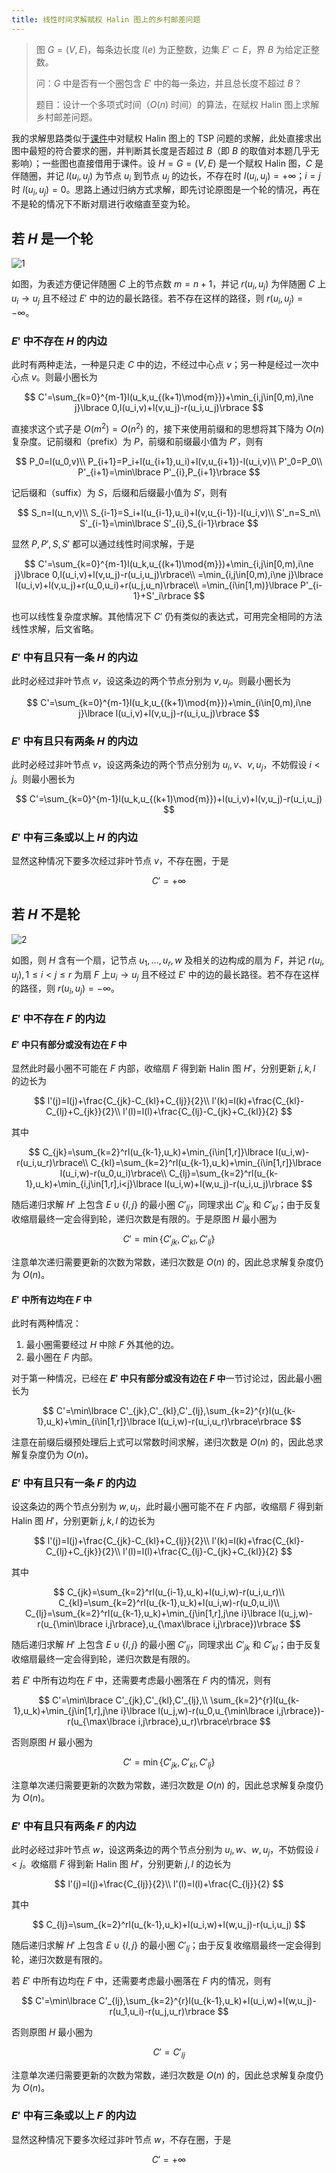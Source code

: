 ```yaml
---
title: 线性时间求解赋权 Halin 图上的乡村邮差问题
---
```


> 图 $G=(V,E)$，每条边长度 $l(e)$ 为正整数，边集 $E'\subset E$，界 $B$ 为给定正整数。
>
> 问：$G$ 中是否有一个圈包含 $E'$ 中的每一条边，并且总长度不超过 $B$？
>
> 题目：设计一个多项式时间（$O(n)$ 时间）的算法，在赋权 Halin 图上求解乡村邮差问题。

我的求解思路类似于[课件](https://wenku.baidu.com/view/3da42b24f22d2af90242a8956bec0975f465a4d4.html)中对赋权 Halin 图上的 TSP 问题的求解，此处直接求出图中最短的符合要求的圈，并判断其长度是否超过 $B$（即 $B$ 的取值对本题几乎无影响）；一些图也直接借用于课件。设 $H=G=(V,E)$ 是一个赋权 Halin 图，$C$ 是伴随圈，并记 $l(u_i,u_j)$ 为节点 $u_i$ 到节点 $u_j$ 的边长，不存在时 $l(u_i,u_j)=+\infty$；$i=j$ 时 $l(u_i,u_j)=0$。思路上通过归纳方式求解，即先讨论原图是一个轮的情况，再在不是轮的情况下不断对扇进行收缩直至变为轮。

## 若 $H$ 是一个轮

![1](https://Mizuno-Ai.wu-kan.cn/assets/image/2022/06/09/1.png)

如图，为表述方便记伴随圈 $C$ 上的节点数 $m=n+1$，并记 $r(u_i,u_j)$ 为伴随圈 $C$ 上$u_i\to u_j$ 且不经过 $E'$ 中的边的最长路径。若不存在这样的路径，则 $r(u_i,u_j)=-\infty$。

### $E'$ 中不存在 $H$ 的内边

此时有两种走法，一种是只走 $C$ 中的边，不经过中心点 $v$；另一种是经过一次中心点 $v$。则最小圈长为

$$
C'=\sum_{k=0}^{m-1}l(u_k,u_{(k+1)\mod{m}})+\min_{i,j\in[0,m),i\ne j}\lbrace 0,l(u_i,v)+l(v,u_j)-r(u_i,u_j)\rbrace
$$

直接求这个式子是 $O(m^2)=O(n^2)$ 的，接下来使用前缀和的思想将其下降为 $O(n)$ 复杂度。记前缀和（prefix）为 $P$，前缀和前缀最小值为 $P'$，则有

$$
P_0=l(u_0,v)\\
P_{i+1}=P_i+l(u_{i+1},u_i)+l(v,u_{i+1})-l(u_i,v)\\
P'_0=P_0\\
P'_{i+1}=\min\lbrace P'_{i},P_{i+1}\rbrace
$$

记后缀和（suffix）为 $S$，后缀和后缀最小值为 $S'$，则有

$$
S_n=l(u_n,v)\\
S_{i-1}=S_i+l(u_{i-1},u_i)+l(v,u_{i-1})-l(u_i,v)\\
S'_n=S_n\\
S'_{i-1}=\min\lbrace S'_{i},S_{i-1}\rbrace
$$

显然 $P,P',S,S'$ 都可以通过线性时间求解，于是

$$
C'=\sum_{k=0}^{m-1}l(u_k,u_{(k+1)\mod{m}})+\min_{i,j\in[0,m),i\ne j}\lbrace 0,l(u_i,v)+l(v,u_j)-r(u_i,u_j)\rbrace\\
=\min_{i,j\in[0,m),i\ne j}\lbrace l(u_i,v)+l(v,u_j)+r(u_0,u_i)+r(u_j,u_n)\rbrace\\
=\min_{i\in[1,m)}\lbrace P'_{i-1}+S'_i\rbrace
$$

也可以线性复杂度求解。其他情况下 $C'$ 仍有类似的表达式，可用完全相同的方法线性求解，后文省略。

### $E'$ 中有且只有一条 $H$ 的内边

此时必经过非叶节点 $v$，设这条边的两个节点分别为 $v,u_j$。则最小圈长为

$$
C'=\sum_{k=0}^{m-1}l(u_k,u_{(k+1)\mod{m}})+\min_{i\in[0,m),i\ne j}\lbrace l(u_i,v)+l(v,u_j)-r(u_i,u_j)\rbrace
$$

### $E'$ 中有且只有两条 $H$ 的内边

此时必经过非叶节点 $v$，设这两条边的两个节点分别为 $u_i,v$、$v,u_j$，不妨假设 $i<j$。则最小圈长为

$$
C'=\sum_{k=0}^{m-1}l(u_k,u_{(k+1)\mod{m}})+l(u_i,v)+l(v,u_j)-r(u_i,u_j)
$$

### $E'$ 中有三条或以上 $H$ 的内边

显然这种情况下要多次经过非叶节点 $v$，不存在圈，于是

$$
C'=+\infty
$$

## 若 $H$ 不是轮

![2](https://Mizuno-Ai.wu-kan.cn/assets/image/2022/06/09/2.png)

如图，则 $H$ 含有一个扇，记节点 $u_1,\dots,u_r,w$ 及相关的边构成的扇为 $F$，并记 $r(u_i,u_j),1\le i<j\le r$ 为扇 $F$ 上$u_i\to u_j$ 且不经过 $E'$ 中的边的最长路径。若不存在这样的路径，则 $r(u_i,u_j)=-\infty$。

### $E'$ 中不存在 $F$ 的内边

#### $E'$ 中只有部分或没有边在 $F$ 中

显然此时最小圈不可能在 $F$ 内部，收缩扇 $F$ 得到新 Halin 图 $H'$，分别更新 $j,k,l$ 的边长为

$$
l'(j)=l(j)+\frac{C_{jk}-C_{kl}+C_{lj}}{2}\\
l'(k)=l(k)+\frac{C_{kl}-C_{lj}+C_{jk}}{2}\\
l'(l)=l(l)+\frac{C_{lj}-C_{jk}+C_{kl}}{2}
$$

其中

$$
C_{jk}=\sum_{k=2}^rl(u_{k-1},u_k)+\min_{i\in[1,r]}\lbrace l(u_i,w)-r(u_i,u_r)\rbrace\\
C_{kl}=\sum_{k=2}^rl(u_{k-1},u_k)+\min_{i\in[1,r]}\lbrace l(u_i,w)-r(u_0,u_i)\rbrace\\
C_{lj}=\sum_{k=2}^rl(u_{k-1},u_k)+\min_{i,j\in[1,r],i<j}\lbrace l(u_i,w)+l(w,u_j)-r(u_i,u_j)\rbrace
$$

随后递归求解 $H'$ 上包含 $E\cup\lbrace l,j\rbrace$ 的最小圈 $C'_{lj}$，同理求出 $C'_{jk}$ 和 $C'_{kl}$；由于反复收缩扇最终一定会得到轮，递归次数是有限的。于是原图 $H$ 最小圈为

$$
C'=\min\lbrace C'_{jk},C'_{kl},C'_{lj}\rbrace
$$

注意单次递归需要更新的次数为常数，递归次数是 $O(n)$ 的，因此总求解复杂度仍为 $O(n)$。

#### $E'$ 中所有边均在 $F$ 中

此时有两种情况：

1. 最小圈需要经过 $H$ 中除 $F$ 外其他的边。
2. 最小圈在 $F$ 内部。

对于第一种情况，已经在 **$E'$ 中只有部分或没有边在 $F$ 中**一节讨论过，因此最小圈长为

$$
C'=\min\lbrace C'_{jk},C'_{kl},C'_{lj},\sum_{k=2}^{r}l(u_{k-1},u_k)+\min_{i\in[1,r]}\lbrace l(u_i,w)-r(u_i,u_r)\rbrace\rbrace
$$

注意在前缀后缀预处理后上式可以常数时间求解，递归次数是 $O(n)$ 的，因此总求解复杂度仍为 $O(n)$。

### $E'$ 中有且只有一条 $F$ 的内边

设这条边的两个节点分别为 $w,u_i$，此时最小圈可能不在 $F$ 内部，收缩扇 $F$ 得到新 Halin 图 $H'$，分别更新 $j,k,l$ 的边长为

$$
l'(j)=l(j)+\frac{C_{jk}-C_{kl}+C_{lj}}{2}\\
l'(k)=l(k)+\frac{C_{kl}-C_{lj}+C_{jk}}{2}\\
l'(l)=l(l)+\frac{C_{lj}-C_{jk}+C_{kl}}{2}
$$

其中

$$
C_{jk}=\sum_{k=2}^rl(u_{i-1},u_k)+l(u_i,w)-r(u_i,u_r)\\
C_{kl}=\sum_{k=2}^rl(u_{k-1},u_k)+l(u_i,w)-r(u_0,u_i)\\
C_{lj}=\sum_{k=2}^rl(u_{k-1},u_k)+\min_{j\in[1,r],j\ne i}\lbrace l(u_j,w)-r(u_{\min\lbrace i,j\rbrace},u_{\max\lbrace i,j\rbrace})\rbrace
$$

随后递归求解 $H'$ 上包含 $E\cup\lbrace l,j\rbrace$ 的最小圈 $C'_{lj}$，同理求出 $C'_{jk}$ 和 $C'_{kl}$；由于反复收缩扇最终一定会得到轮，递归次数是有限的。

若 $E'$ 中所有边均在 $F$ 中，还需要考虑最小圈落在 $F$ 内的情况，则有

$$
C'=\min\lbrace C'_{jk},C'_{kl},C'_{lj},\\
\sum_{k=2}^{r}l(u_{k-1},u_k)+\min_{j\in[1,r],j\ne i}\lbrace l(u_j,w)-r(u_0,u_{\min\lbrace i,j\rbrace})-r(u_{\max\lbrace i,j\rbrace},u_r)\rbrace\rbrace
$$

否则原图 $H$ 最小圈为

$$
C'=\min\lbrace C'_{jk},C'_{kl},C'_{lj}\rbrace
$$

注意单次递归需要更新的次数为常数，递归次数是 $O(n)$ 的，因此总求解复杂度仍为 $O(n)$。

### $E'$ 中有且只有两条 $F$ 的内边

此时必经过非叶节点 $w$，设这两条边的两个节点分别为 $u_i,w$、$w,u_j$，不妨假设 $i<j$。收缩扇 $F$ 得到新 Halin 图 $H'$，分别更新 $j,l$ 的边长为

$$
l'(j)=l(j)+\frac{C_{lj}}{2}\\
l'(l)=l(l)+\frac{C_{lj}}{2}
$$

其中

$$
C_{lj}=\sum_{k=2}^rl(u_{k-1},u_k)+l(u_i,w)+l(w,u_j)-r(u_i,u_j)
$$

随后递归求解 $H'$ 上包含 $E\cup\lbrace l,j\rbrace$ 的最小圈 $C'_{lj}$；由于反复收缩扇最终一定会得到轮，递归次数是有限的。

若 $E'$ 中所有边均在 $F$ 中，还需要考虑最小圈落在 $F$ 内的情况，则有

$$
C'=\min\lbrace C'_{lj},\sum_{k=2}^{r}l(u_{k-1},u_k)+l(u_i,w)+l(w,u_j)-r(u_1,u_i)-r(u_j,u_r)\rbrace
$$

否则原图 $H$ 最小圈为

$$
C'=C'_{lj}
$$

注意单次递归需要更新的次数为常数，递归次数是 $O(n)$ 的，因此总求解复杂度仍为 $O(n)$。

### $E'$ 中有三条或以上 $F$ 的内边

显然这种情况下要多次经过非叶节点 $w$，不存在圈，于是

$$
C'=+\infty
$$
